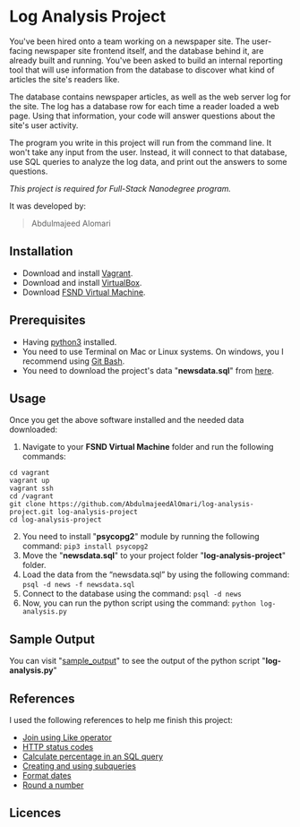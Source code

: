 # Log Analysis Project
You've been hired onto a team working on a newspaper site. The user-facing newspaper site frontend itself, and the database behind it, are already built and running. You've been asked to build an internal reporting tool that will use information from the database to discover what kind of articles the site's readers like.

The database contains newspaper articles, as well as the web server log for the site. The log has a database row for each time a reader loaded a web page. Using that information, your code will answer questions about the site's user activity.

The program you write in this project will run from the command line. It won't take any input from the user. Instead, it will connect to that database, use SQL queries to analyze the log data, and print out the answers to some questions.

_This project is required for Full-Stack Nanodegree program._

It was developed by:
> Abdulmajeed Alomari

## Installation
- Download and install [Vagrant](https://www.vagrantup.com/downloads.html).
- Download and install [VirtualBox](https://www.virtualbox.org/wiki/Downloads).
- Download [FSND Virtual Machine](https://github.com/udacity/fullstack-nanodegree-vm).

## Prerequisites
- Having [python3](https://www.python.org/downloads/) installed.
- You need to use Terminal on Mac or Linux systems. On windows, you I recommend using [Git Bash](https://git-scm.com/downloads).
- You need to download the project's data "**newsdata.sql**" from [here](https://d17h27t6h515a5.cloudfront.net/topher/2016/August/57b5f748_newsdata/newsdata.zip).

## Usage
Once you get the above software installed and the needed data downloaded:
1. Navigate to your **FSND Virtual Machine** folder and run the following commands:
```
cd vagrant
vagrant up
vagrant ssh
cd /vagrant
git clone https://github.com/AbdulmajeedAlOmari/log-analysis-project.git log-analysis-project
cd log-analysis-project
```
2. You need to install "**psycopg2**" module by running the following command: `pip3 install psycopg2`
3. Move the "**newsdata.sql**" to your project folder "**log-analysis-project**" folder.
4. Load the data from the “newsdata.sql” by using the following command: `psql -d news -f newsdata.sql`
5. Connect to the database using the command: `psql -d news`
6. Now, you can run the python script using the command: `python log-analysis.py`

## Sample Output
You can visit "[sample_output](./sample_output.txt)" to see the output of the python script "**log-analysis.py**"

## References
I used the following references to help me finish this project:
- [Join using Like operator](https://stackoverflow.com/questions/23276344/like-operator-in-inner-join-in-sql)
- [HTTP status codes](https://classroom.udacity.com/courses/ud303/lessons/6ff26dd7-51d6-49b3-9f90-41377bff4564/concepts/75becdb9-da2a-4fbf-9a30-5f3ccd1aa1d6)
- [Calculate percentage in an SQL query](https://stackoverflow.com/questions/770579/how-to-calculate-percentage-with-a-sql-statement)
- [Creating and using subqueries](https://community.modeanalytics.com/sql/tutorial/sql-subqueries/)
- [Format dates](https://stackoverflow.com/questions/2158347/how-do-i-turn-a-python-datetime-into-a-string-with-readable-format-date)
- [Round a number](https://www.tutorialspoint.com/python/number_round.htm)

## Licences
